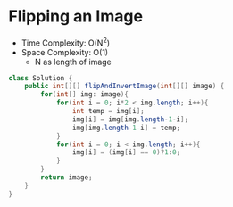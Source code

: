 # Flipping an Image

- Time Complexity: O(N<sup>2</sup>)
- Space Complexity: O(1)
  - N as length of image

```java
class Solution {
    public int[][] flipAndInvertImage(int[][] image) {
        for(int[] img: image){
            for(int i = 0; i*2 < img.length; i++){
                int temp = img[i];
                img[i] = img[img.length-1-i];
                img[img.length-1-i] = temp;
            }
            for(int i = 0; i < img.length; i++){
                img[i] = (img[i] == 0)?1:0;
            }
        }
        return image;
    }
}
```
